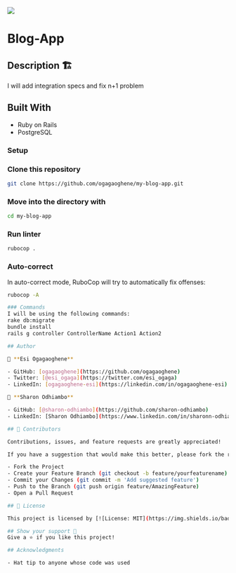 ![](https://img.shields.io/badge/Microverse-blueviolet)


# Blog-App

## Description 🏗️
I will add integration specs and fix n+1 problem

## Built With

- Ruby on Rails
- PostgreSQL

### Setup

### Clone this repository

```bash
git clone https://github.com/ogagaoghene/my-blog-app.git
```
### Move into the directory with

```bash
cd my-blog-app
```

### Run linter

```bash
rubocop .
```

### Auto-correct

In auto-correct mode, RuboCop will try to automatically fix offenses:

```bash
rubocop -A

### Commands
I will be using the following commands:
rake db:migrate
bundle install
rails g controller ControllerName Action1 Action2 

## Author

👤 **Esi Ogagaoghene**

- GitHub: [ogagaoghene](https://github.com/ogagaoghene)
- Twitter: [@esi_ogaga](https://twitter.com/esi_ogaga)
- LinkedIn: [ogagaoghene-esi](https://linkedin.com/in/ogagaoghene-esi)

👤 **Sharon Odhiambo**

- GitHub: [@sharon-odhiambo](https://github.com/sharon-odhiambo)
- LinkedIn: [Sharon Odhiambo](https://www.linkedin.com/in/sharonn-odhiambo/)

## 🤝 Contributors

Contributions, issues, and feature requests are greatly appreciated!

If you have a suggestion that would make this better, please fork the repo and create a pull request. You can also simply open an issue with the tag "improvements".

- Fork the Project
- Create your Feature Branch (git checkout -b feature/yourfeaturename)
- Commit your Changes (git commit -m 'Add suggested feature')
- Push to the Branch (git push origin feature/AmazingFeature)
- Open a Pull Request

## 📝 License

This project is licensed by [![License: MIT](https://img.shields.io/badge/License-MIT-yellow.svg)](LICENSE)

## Show your support 💪
Give a ⭐️ if you like this project!

## Acknowledgments

- Hat tip to anyone whose code was used


